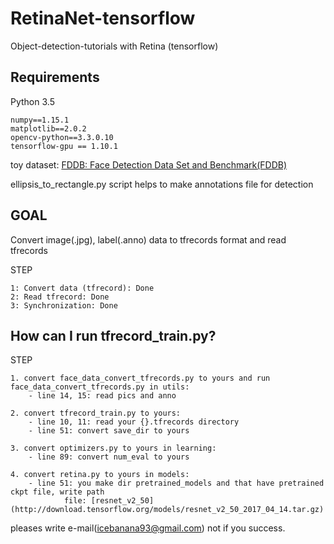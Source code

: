 # RetinaNet-tensorflow
Object-detection-tutorials with Retina (tensorflow)

## Requirements
Python 3.5
```
numpy==1.15.1
matplotlib==2.0.2
opencv-python==3.3.0.10
tensorflow-gpu == 1.10.1
```

toy dataset: [FDDB: Face Detection Data Set and Benchmark(FDDB)](http://vis-www.cs.umass.edu/fddb/)

ellipsis_to_rectangle.py script helps to make annotations file for detection

## GOAL
Convert image(.jpg), label(.anno) data to tfrecords format and read tfrecords

STEP
```
1: Convert data (tfrecord): Done
2: Read tfrecord: Done
3: Synchronization: Done
```
## How can I run tfrecord_train.py?

STEP
```
1. convert face_data_convert_tfrecords.py to yours and run face_data_convert_tfrecords.py in utils:
    - line 14, 15: read pics and anno

2. convert tfrecord_train.py to yours:
    - line 10, 11: read your {}.tfrecords directory
    - line 51: convert save_dir to yours

3. convert optimizers.py to yours in learning:  
    - line 89: convert num_eval to yours  

4. convert retina.py to yours in models:
    - line 51: you make dir pretrained_models and that have pretrained ckpt file, write path
            file: [resnet_v2_50](http://download.tensorflow.org/models/resnet_v2_50_2017_04_14.tar.gz)
```

pleases write e-mail(icebanana93@gmail.com) not if you success.